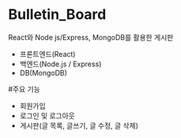 # Bulletin_Board
React와 Node js/Express, MongoDB를 활용한 게시판

- 프론트엔드(React)
- 백엔드(Node.js / Express)
- DB(MongoDB)

#주요 기능 

- 회원가입
- 로그인 및 로그아웃
- 게시판(글 목록, 글쓰기, 글 수정, 글 삭제)



